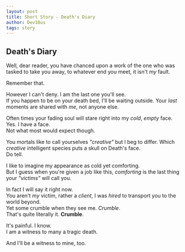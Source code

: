 ```yaml
---
layout: post
title: Short Story - Death's Diary
author: Dev10us
tags: story
---
```


## Death's Diary

Well, dear reader, you have chanced upon a work of the one who was tasked to take you away, to whatever end you meet, it isn't _my_ fault. 

Remember that.

However I can't deny. I am the last one you'll see.\
If you happen to be on your death bed, I'll be waiting outside. Your _last_ moments are shared with _me_, not anyone else. 

Often times your fading soul will stare right into my _cold_, _empty_ face. \
Yes. I have a face.\
Not what most would expect though.

You mortals like to call yourselves _"creative"_ but I beg to differ. Which _creative_ intelligent species puts a skull on Death's face. \
Do tell.

I like to imagine my appearance as cold yet comforting.\
But I guess when you're given a job like this, _comforting_ is the last thing your _"victims"_ will call you.

In fact I will say it right now.\
You aren't _my_ victim, rather a _client_, I was _hired_ to transport you to the world beyond.\
Yet some crumble when they see me. *Crumble*. \
That's quite literally it. **Crumble**. 

It's painful. I know. \
I am a witness to many a tragic death. 

And I'll be a witness to mine, too.
